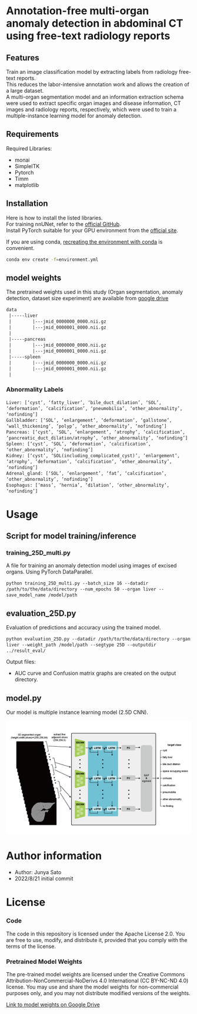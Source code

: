 # Annotation-free multi-organ anomaly detection in abdominal CT using free-text radiology reports

## Features

Train an image classification model by extracting labels from radiology free-text reports.  
This reduces the labor-intensive annotation work and allows the creation of a large dataset.  
A multi-organ segmentation model and an information extraction schema were used to extract specific organ images and disease information, CT images and radiology reports, respectively, which were used to train a multiple-instance learning model for anomaly detection.

## Requirements

Required Libraries:

* monai
* SimpleITK
* Pytorch
* Timm
* matplotlib

## Installation

Here is how to install the listed libraries.  
For training nnUNet, refer to the [official GitHub](https://github.com/MIC-DKFZ/nnUNet).  
Install PyTorch suitable for your GPU environment from the [official site](https://pytorch.org/get-started/locally/). 

If you are using conda, [recreating the environment with conda](https://qiita.com/nshinya/items/cb1cffabc3305c907bc5) is convenient.

```bash
conda env create -f=environment.yml
```


## model weights
The pretrained weights used in this study (Organ segmentation, anomaly detection, dataset size experiment) are available from [google drive](https://drive.google.com/drive/folders/17DgUVCo1We4EHM6PSeJ4ChtNZU5zhAJV?usp=sharing)



```
data  
 |-----liver
 |        |---jmid_0000000_0000.nii.gz  
 |        |---jmid_0000001_0000.nii.gz  
 |  
 |-----pancreas  
 |        |---jmid_0000000_0000.nii.gz  
 |        |---jmid_0000001_0000.nii.gz    
 |-----spleen
 |        |---jmid_0000000_0000.nii.gz  
 |        |---jmid_0000001_0000.nii.gz  
 |
```
### Abnormality Labels
```
Liver: [‘cyst’, ‘fatty_liver’, ‘bile_duct_dilation’, ‘SOL’, ‘deformation’, ‘calcification’, ‘pneumobilia’, ‘other_abnormality’, ‘nofinding’]
Gallbladder: [‘SOL’, ‘enlargement’, ‘deformation’, ‘gallstone’, ‘wall_thickening’, ‘polyp’, ‘other_abnormality’, ‘nofinding’]
Pancreas: [‘cyst’, ‘SOL’, ‘enlargement’, ‘atrophy’, ‘calcification’, ‘pancreatic_duct_dilation/atrophy’, ‘other_abnormality’, ‘nofinding’]
Spleen: [‘cyst’, ‘SOL’, ‘deformation’, ‘calcification’, ‘other_abnormality’, ‘nofinding’]
Kidney: [‘cyst’, ‘SOL(including_complicated_cyst)’, ‘enlargement’, ‘atrophy’, ‘deformation’, ‘calcification’, ‘other_abnormality’, ‘nofinding’]
Adrenal_gland: [‘SOL’, ‘enlargement’, ‘fat’, ‘calcification’, ‘other_abnormality’, ‘nofinding’]
Esophagus: [‘mass’, ‘hernia’, ‘dilation’, ‘other_abnormality’, ‘nofinding’]
```


 
# Usage
## Script for model training/inference
### training_25D_multi.py
A file for training an anomaly detection model using images of excised organs.
Using PyTorch DataParallel.

```
python training_25D_multi.py --batch_size 16 --datadir /path/to/the/data/directory --num_epochs 50 --organ liver --save_model_name /model/path 
```

## evaluation_25D.py
Evaluation of predictions and accuracy using the trained model.

```
python evaluation_25D.py --datadir /path/to/the/data/directory --organ liver --weight_path /model/path --segtype 25D --outputdir ../result_eval/
```

Output files:  
  - AUC curve and Confusion matrix graphs are created on the output directory.


## model.py
Our model is multiple instance learning model (2.5D CNN).

![model](fig/model_architecture.png)
 
# Author information
 
* Author: Junya Sato
* 2022/8/21 initial commit  

# License

### Code

The code in this repository is licensed under the Apache License 2.0. You are free to use, modify, and distribute it, provided that you comply with the terms of the license.

### Pretrained Model Weights

The pre-trained model weights are licensed under the Creative Commons Attribution-NonCommercial-NoDerivs 4.0 International (CC BY-NC-ND 4.0) license. You may use and share the model weights for non-commercial purposes only, and you may not distribute modified versions of the weights.

[Link to model weights on Google Drive](https://drive.google.com/drive/folders/17DgUVCo1We4EHM6PSeJ4ChtNZU5zhAJV?usp=sharing)





